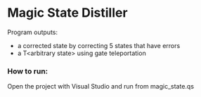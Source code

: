 # Magic State Distiller

Program outputs:
- a corrected state by correcting 5 states that have errors
- a T\<arbitrary state\> using gate teleportation

### How to run:
Open the project with Visual Studio and run from magic_state.qs
